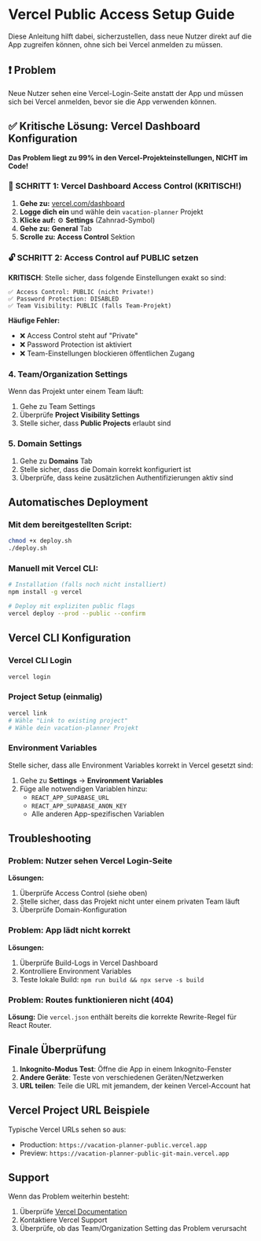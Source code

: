 # Vercel Public Access Setup Guide

Diese Anleitung hilft dabei, sicherzustellen, dass neue Nutzer direkt auf die App zugreifen können, ohne sich bei Vercel anmelden zu müssen.

## ❗ Problem
Neue Nutzer sehen eine Vercel-Login-Seite anstatt der App und müssen sich bei Vercel anmelden, bevor sie die App verwenden können.

## ✅ Kritische Lösung: Vercel Dashboard Konfiguration

**Das Problem liegt zu 99% in den Vercel-Projekteinstellungen, NICHT im Code!**

### 🚨 SCHRITT 1: Vercel Dashboard Access Control (KRITISCH!)
1. **Gehe zu:** [vercel.com/dashboard](https://vercel.com/dashboard)
2. **Logge dich ein** und wähle dein `vacation-planner` Projekt
3. **Klicke auf:** ⚙️ **Settings** (Zahnrad-Symbol)
4. **Gehe zu:** **General** Tab
5. **Scrolle zu:** **Access Control** Sektion

### 🔓 SCHRITT 2: Access Control auf PUBLIC setzen
**KRITISCH**: Stelle sicher, dass folgende Einstellungen exakt so sind:

```
✅ Access Control: PUBLIC (nicht Private!)
✅ Password Protection: DISABLED
✅ Team Visibility: PUBLIC (falls Team-Projekt)
```

**Häufige Fehler:**
- ❌ Access Control steht auf "Private" 
- ❌ Password Protection ist aktiviert
- ❌ Team-Einstellungen blockieren öffentlichen Zugang

### 4. Team/Organization Settings
Wenn das Projekt unter einem Team läuft:
1. Gehe zu Team Settings
2. Überprüfe **Project Visibility Settings**
3. Stelle sicher, dass **Public Projects** erlaubt sind

### 5. Domain Settings
1. Gehe zu **Domains** Tab
2. Stelle sicher, dass die Domain korrekt konfiguriert ist
3. Überprüfe, dass keine zusätzlichen Authentifizierungen aktiv sind

## Automatisches Deployment

### Mit dem bereitgestellten Script:
```bash
chmod +x deploy.sh
./deploy.sh
```

### Manuell mit Vercel CLI:
```bash
# Installation (falls noch nicht installiert)
npm install -g vercel

# Deploy mit expliziten public flags
vercel deploy --prod --public --confirm
```

## Vercel CLI Konfiguration

### Vercel CLI Login
```bash
vercel login
```

### Project Setup (einmalig)
```bash
vercel link
# Wähle "Link to existing project"
# Wähle dein vacation-planner Projekt
```

### Environment Variables
Stelle sicher, dass alle Environment Variables korrekt in Vercel gesetzt sind:
1. Gehe zu **Settings** → **Environment Variables**
2. Füge alle notwendigen Variablen hinzu:
   - `REACT_APP_SUPABASE_URL`
   - `REACT_APP_SUPABASE_ANON_KEY`
   - Alle anderen App-spezifischen Variablen

## Troubleshooting

### Problem: Nutzer sehen Vercel Login-Seite
**Lösungen:**
1. Überprüfe Access Control (siehe oben)
2. Stelle sicher, dass das Projekt nicht unter einem privaten Team läuft
3. Überprüfe Domain-Konfiguration

### Problem: App lädt nicht korrekt
**Lösungen:**
1. Überprüfe Build-Logs in Vercel Dashboard
2. Kontrolliere Environment Variables
3. Teste lokale Build: `npm run build && npx serve -s build`

### Problem: Routes funktionieren nicht (404)
**Lösung:**
Die `vercel.json` enthält bereits die korrekte Rewrite-Regel für React Router.

## Finale Überprüfung

1. **Inkognito-Modus Test**: Öffne die App in einem Inkognito-Fenster
2. **Andere Geräte**: Teste von verschiedenen Geräten/Netzwerken
3. **URL teilen**: Teile die URL mit jemandem, der keinen Vercel-Account hat

## Vercel Project URL Beispiele

Typische Vercel URLs sehen so aus:
- Production: `https://vacation-planner-public.vercel.app`
- Preview: `https://vacation-planner-public-git-main.vercel.app`

## Support

Wenn das Problem weiterhin besteht:
1. Überprüfe [Vercel Documentation](https://vercel.com/docs)
2. Kontaktiere Vercel Support
3. Überprüfe, ob das Team/Organization Setting das Problem verursacht